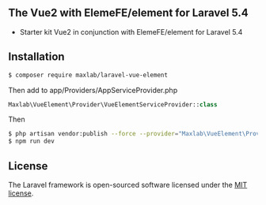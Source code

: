 ## The Vue2 with ElemeFE/element for Laravel 5.4

- Starter kit Vue2 in conjunction with ElemeFE/element for Laravel 5.4
 
## Installation

```sh
$ composer require maxlab/laravel-vue-element
```

Then add to app/Providers/AppServiceProvider.php
```php
Maxlab\VueElement\Provider\VueElementServiceProvider::class
```

Then
```sh
$ php artisan vendor:publish --force --provider="Maxlab\VueElement\Provider\VueElementServiceProvider"
$ npm run dev
```

## License

The Laravel framework is open-sourced software licensed under the [MIT license](http://opensource.org/licenses/MIT).
